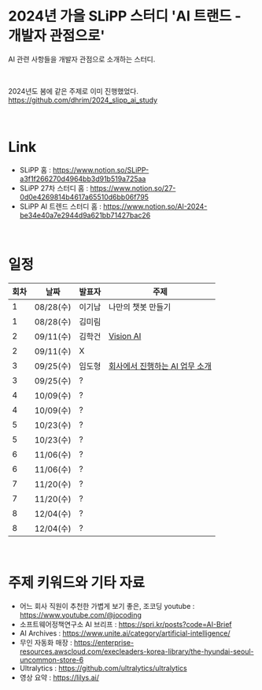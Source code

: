 # 2024년 가을 SLiPP 스터디 'AI 트랜드 - 개발자 관점으로'
AI 관련 사항들을 개발자 관점으로 소개하는 스터디.

<br>

2024년도 봄에 같은 주제로 이미 진행했었다. <br>
https://github.com/dhrim/2024_slipp_ai_study

<br>

# Link
- SLiPP 홈 : https://www.notion.so/SLiPP-a3f1f266270d4964bb3d91b519a725aa
- SLiPP 27차 스터디 홈 : https://www.notion.so/27-0d0e4269814b4617a65510d6bb06f795
- SLiPP AI 트렌드 스터디 홈 : https://www.notion.so/AI-2024-be34e40a7e2944d9a621bb71427bac26

<br>

# 일정

회차 | 날짜 | 발표자 | 주제 
--- | --- | --- | ---
1 | 08/28(수) | 이기남 | 나만의 챗봇 만들기
1 | 08/28(수) | 김미림 | 
2 | 09/11(수) | 김학건 | [Vision AI](vision_ai.md)
2 | 09/11(수) | X | 
3 | 09/25(수) | 임도형 | [회사에서 진행하는 AI 업무 소개](rowan)
3 | 09/25(수) | ? | 
4 | 10/09(수) | ? | 
4 | 10/09(수) | ? | 
5 | 10/23(수) | ? | 
5 | 10/23(수) | ? | 
6 | 11/06(수) | ? | 
6 | 11/06(수) | ? | 
7 | 11/20(수) | ? | 
7 | 11/20(수) | ? | 
8 | 12/04(수) | ? | 
8 | 12/04(수) | ? | 

<br>
                                    
# 주제 키워드와 기타 자료

- 어느 회사 직원이 추천한 가볍게 보기 좋은, 조코딩 youtube : https://www.youtube.com/@jocoding
- 소프트웨어정책연구소 AI 브리프 : https://spri.kr/posts?code=AI-Brief
- AI Archives : https://www.unite.ai/category/artificial-intelligence/
- 무인 자동화 매장 : https://enterprise-resources.awscloud.com/execleaders-korea-library/the-hyundai-seoul-uncommon-store-6
- Ultralytics : https://github.com/ultralytics/ultralytics
- 영상 요약 : https://lilys.ai/


